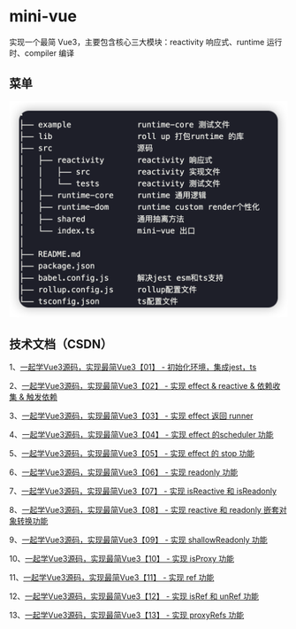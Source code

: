 # mini-vue
实现一个最简 Vue3，主要包含核心三大模块：reactivity 响应式、runtime 运行时、compiler 编译

## 菜单
![image](https://github.com/Aybuai/data_structure/blob/main/%E8%8F%9C%E5%8D%95.png)

## 技术文档（CSDN）
1、[一起学Vue3源码，实现最简Vue3【01】 -  初始化环境，集成jest，ts](http://t.csdn.cn/78yBD)

2、[一起学Vue3源码，实现最简Vue3【02】 -  实现 effect & reactive & 依赖收集 & 触发依赖](https://blog.csdn.net/Aybuai/article/details/126275000)

3、[一起学Vue3源码，实现最简Vue3【03】 -  实现 effect 返回 runner](http://t.csdn.cn/9YUw6)

4、[一起学Vue3源码，实现最简Vue3【04】 -  实现 effect 的scheduler 功能](http://t.csdn.cn/0cQ3X)

5、[一起学Vue3源码，实现最简Vue3【05】 -  实现 effect 的 stop 功能](http://t.csdn.cn/0uMcV)

6、[一起学Vue3源码，实现最简Vue3【06】 -  实现 readonly 功能](http://t.csdn.cn/ZRC8j)

7、[一起学Vue3源码，实现最简Vue3【07】 -  实现 isReactive 和 isReadonly](http://t.csdn.cn/IR6vh)

8、[一起学Vue3源码，实现最简Vue3【08】 -  实现 reactive 和 readonly 嵌套对象转换功能](http://t.csdn.cn/MW1BC)

9、[一起学Vue3源码，实现最简Vue3【09】 -  实现 shallowReadonly 功能](http://t.csdn.cn/etkdJ)

10、[一起学Vue3源码，实现最简Vue3【10】 - 实现 isProxy 功能](http://t.csdn.cn/eTNA7)

11、[一起学Vue3源码，实现最简Vue3【11】 - 实现 ref 功能](http://t.csdn.cn/LPAas)

12、[一起学Vue3源码，实现最简Vue3【12】 - 实现 isRef 和 unRef 功能](http://t.csdn.cn/O4tTt)

13、[一起学Vue3源码，实现最简Vue3【13】 - 实现 proxyRefs 功能](http://t.csdn.cn/RX0iH)

